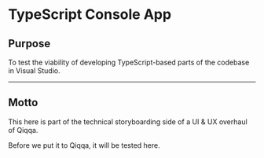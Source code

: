 # TypeScript Console App

## Purpose

To test the viability of developing TypeScript-based parts of the codebase in Visual Studio.



---

## Motto

This here is part of the technical storyboarding side of a UI & UX overhaul of Qiqqa.

Before we put it to Qiqqa, it will be tested here.


